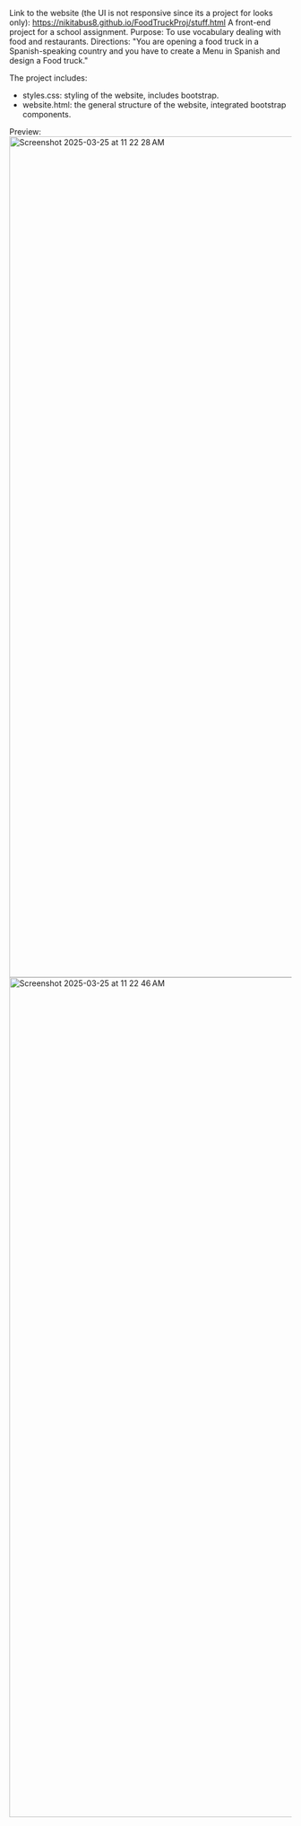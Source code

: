 Link to the website (the UI is not responsive since its a project for looks only): https://nikitabus8.github.io/FoodTruckProj/stuff.html
A front-end project for a school assignment.
Purpose: To use vocabulary dealing with food and restaurants.
Directions: "You are opening a food truck in a Spanish-speaking country and you have to create a Menu in Spanish and design a Food truck."

The project includes:
- styles.css: styling of the website, includes bootstrap.
- website.html: the general structure of the website, integrated bootstrap components.

Preview:
<img width="1501" alt="Screenshot 2025-03-25 at 11 22 28 AM" src="https://github.com/user-attachments/assets/6d6b324b-ee99-48a2-8b0e-82a965b47e0a" />
<img width="1499" alt="Screenshot 2025-03-25 at 11 22 46 AM" src="https://github.com/user-attachments/assets/c4ae5fe3-f2f9-47e2-aef3-be8ef3013c5b" />
